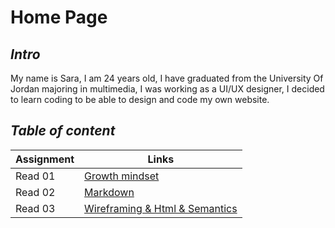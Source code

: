 # Home Page 

## ***Intro***

My name is Sara, I am 24 years old, I have graduated from the University Of Jordan majoring in multimedia, I was working as a UI/UX designer, I decided to learn coding to be able to design and code my own website.

## ***Table of content***

Assignment | Links 
-----------|-------------
Read 01 | [Growth mindset](growthMindset.md)
Read 02 | [Markdown](aboutMd.md)
Read 03 | [Wireframing & Html & Semantics](about3topics.md)







